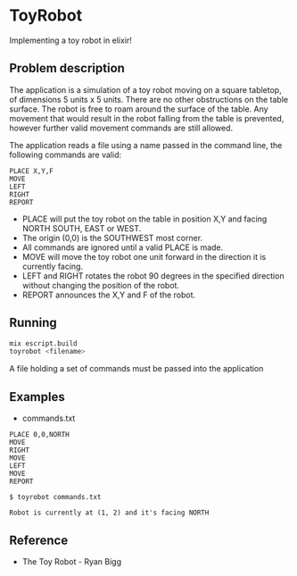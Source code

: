 # ToyRobot

Implementing a toy robot in elixir!

## Problem description

The application is a simulation of a toy robot moving on a square tabletop, of dimensions 5 units x 5 units. There are no other obstructions on the table surface. The robot is free to roam around the surface of the table. Any movement that would result in the robot falling from the table is prevented, however further valid movement commands are still allowed.

The application reads a file using a name passed in the command line, the following commands are valid:

```
PLACE X,Y,F
MOVE
LEFT
RIGHT
REPORT
```

- PLACE will put the toy robot on the table in position X,Y and facing NORTH SOUTH, EAST or WEST.
- The origin (0,0) is the SOUTHWEST most corner.
- All commands are ignored until a valid PLACE is made.
- MOVE will move the toy robot one unit forward in the direction it is currently facing.
- LEFT and RIGHT rotates the robot 90 degrees in the specified direction without changing the position of the robot.
- REPORT announces the X,Y and F of the robot.

## Running

```sh
mix escript.build
toyrobot <filename>
```

A file holding a set of commands must be passed into the application


## Examples

- commands.txt
```
PLACE 0,0,NORTH
MOVE
RIGHT
MOVE
LEFT
MOVE
REPORT
```

```
$ toyrobot commands.txt

Robot is currently at (1, 2) and it's facing NORTH
```

## Reference

- The Toy Robot - Ryan Bigg
